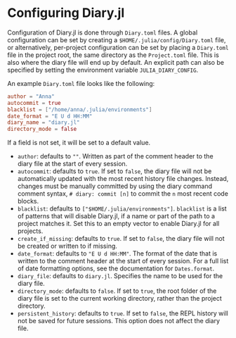 # Configuring Diary.jl

Configuration of Diary.jl is done through `Diary.toml` files.  A global configuration can be set by creating a `$HOME/.julia/config/Diary.toml` file, or alternatively, per-project configuration can be set by placing a `Diary.toml` file in the project root, the same directory as the `Project.toml` file.  This is also where the diary file will end up by default.  An explicit path can also be specified by setting the environment variable `JULIA_DIARY_CONFIG`.

An example `Diary.toml` file looks like the following:
```toml
author = "Anna"
autocommit = true
blacklist = ["/home/anna/.julia/environments"]
date_format = "E U d HH:MM"
diary_name = "diary.jl"
directory_mode = false
```
If a field is not set, it will be set to a default value.

- `author`: defaults to `""`.  Written as part of the comment header to the diary file at the start of every session.
- `autocommit`: defaults to `true`.  If set to `false`, the diary file will not be automatically updated with the most recent history file changes.  Instead, changes must be manually committed by using the diary command comment syntax, `# diary: commit [n]` to commit the `n` most recent code blocks.
- `blacklist`: defaults to `["$HOME/.julia/environments"]`.  `blacklist` is a list of patterns that will disable Diary.jl, if a name or part of the path to a project matches it.  Set this to an empty vector to enable Diary.jl for all projects.
- `create_if_missing`: defaults to `true`.  If set to `false`, the diary file will not be created or written to if missing.
- `date_format`: defaults to `"E U d HH:MM"`.  The format of the date that is written to the comment header at the start of every session.  For a full list of date formatting options, see the documentation for `Dates.format`.
- `diary_file`: defaults to `diary.jl`.  Specifies the name to be used for the diary file.
- `directory_mode`: defaults to `false`.  If set to `true`, the root folder of the diary file is set to the current working directory, rather than the project directory.
- `persistent_history`: defaults to `true`.  If set to `false`, the REPL history will not be saved for future sessions.  This option does not affect the diary file.
